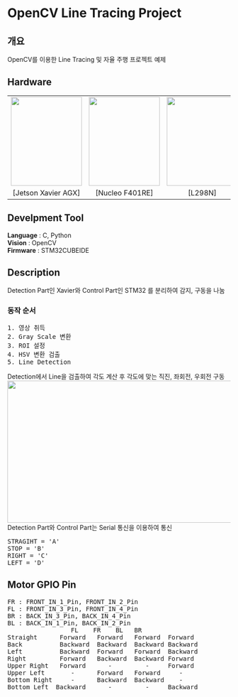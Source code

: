 # OpenCV Line Tracing Project
## 개요
OpenCV를 이용한 Line Tracing 및 자율 주행 프로젝트 예제
## Hardware
||||||
|:---:|:---:|:---:|:---:|:---:|
|<img src="https://user-images.githubusercontent.com/87363461/162557259-ebb2372b-73f4-4538-87d6-1b5e95a1b73a.jpg" width="160" height="200">|<img src="https://user-images.githubusercontent.com/87363461/162557284-99760ac0-82c7-40ea-a3c3-a6fdfc4fb87c.jpg" width="160" height="200">|<img src="https://user-images.githubusercontent.com/87363461/162557325-11bd7d58-6cc6-470f-8a29-ba30501f3b12.jpg" width="160" height="200">|<img src="https://user-images.githubusercontent.com/87363461/188588049-3e25e439-de0a-44f1-9687-4f56adb65df0.JPG" width="160" height="200">|<img src="https://user-images.githubusercontent.com/87363461/188588655-e12cce69-aad6-4d57-a252-01bbd71b43ce.JPG" width="160" height="200">
|[Jetson Xavier AGX]|[Nucleo F401RE]|[L298N]|[Logitech C920]|[Car Frame]
## Develpment Tool
<b>Language</b> : C, Python
<br>
<b>Vision</b> : OpenCV
<br>
<b>Firmware</b> : STM32CUBEIDE
## Description
Detection Part인 Xavier와 Control Part인 STM32 를 분리하여 감지, 구동을 나눔
### 동작 순서
<pre>
1. 영상 취득
2. Gray Scale 변환
3. ROI 설정
4. HSV 변환 검출
5. Line Detection
</pre>
Detection에서 Line을 검출하여 각도 계산 후 각도에 맞는 직진, 좌회전, 우회전 구동
<img src="https://user-images.githubusercontent.com/87363461/188872207-b5ed7b45-21eb-45d5-9764-12f658535d7b.JPG" width="680" height="320">
<br>
Detection Part와 Control Part는 Serial 통신을 이용하여 통신
<pre>
STRAGIHT = 'A'
STOP = 'B'
RIGHT = 'C'
LEFT = 'D'
</pre>
## Motor GPIO Pin
<pre>
FR : FRONT_IN_1_Pin, FRONT_IN_2_Pin
FL : FRONT_IN_3_Pin, FRONT_IN_4_Pin
BR : BACK_IN_3_Pin, BACK_IN_4_Pin
BL : BACK_IN_1_Pin, BACK_IN_2_Pin
                 FL    FR    BL   BR
Straight      Forward   Forward   Forward  Forward
Back          Backward  Backward  Backward Backward
Left          Backward  Forward	  Forward  Backward
Right         Forward   Backward  Backward Forward
Upper Right   Forward      -         -     Forward
Upper Left       -      Forward   Forward     -
Bottom Right     -      Backward  Backward    -
Bottom Left  Backward      -         -     Backward
</pre>
